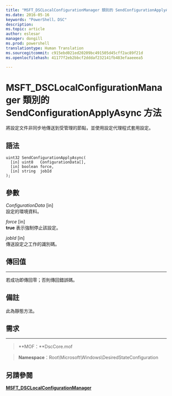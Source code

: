 ```yaml
---
title: "MSFT_DSCLocalConfigurationManager 類別的 SendConfigurationApplyAsync 方法"
ms.date: 2016-05-16
keywords: "PowerShell，DSC"
description: 
ms.topic: article
author: eslesar
manager: dongill
ms.prod: powershell
translationtype: Human Translation
ms.sourcegitcommit: c915ebd021ed20209bc491505d45cff2ac89f21d
ms.openlocfilehash: 41177f2eb2bbcf2dddaf232141fb483efaaeeea5

---
```



# MSFT_DSCLocalConfigurationManager 類別的 SendConfigurationApplyAsync 方法

將設定文件非同步地傳送到受管理的節點，並使用設定代理程式套用設定。

語法
------

```mof
uint32 SendConfigurationApplyAsync(
  [in] uint8   ConfigurationData[],
  [in] boolean force,
  [in] string  jobId
);
```

參數
----------

*ConfigurationData* \[in\]  
設定的環境資料。

*force* \[in\]  
**true** 表示強制停止該設定。

*jobId* \[in\]  
傳送設定之工作的識別碼。

## 傳回值
------------

若成功即傳回零；否則傳回錯誤碼。

## 備註

此為靜態方法。

## 需求
------------
>**MOF：**DscCore.mof

>**Namespace**：Root\Microsoft\Windows\DesiredStateConfiguration


## 另請參閱


[**MSFT_DSCLocalConfigurationManager**](msft-dsclocalconfigurationmanager.md)


 

 






<!--HONumber=Aug16_HO3-->


